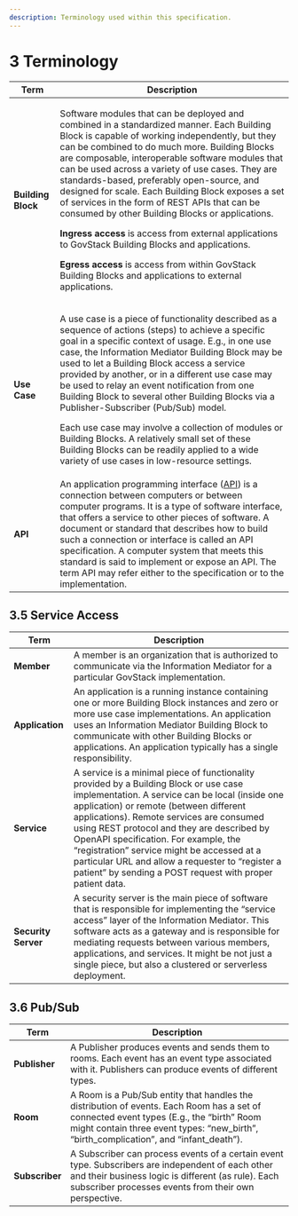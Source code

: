 ```yaml
---
description: Terminology used within this specification.
---
```


# 3 Terminology

| Term               | Description                                                                                                                                                                                                                                                                                                                                                                                                                                                                                                                                                                                                                                                                                                                                                                    |
| ------------------ | ------------------------------------------------------------------------------------------------------------------------------------------------------------------------------------------------------------------------------------------------------------------------------------------------------------------------------------------------------------------------------------------------------------------------------------------------------------------------------------------------------------------------------------------------------------------------------------------------------------------------------------------------------------------------------------------------------------------------------------------------------------------------------ |
| **Building Block** | <p>Software modules that can be deployed and combined in a standardized manner. Each Building Block is capable of working independently, but they can be combined to do much more. Building Blocks are composable, interoperable software modules that can be used across a variety of use cases. They are standards-based, preferably open-source, and designed for scale. Each Building Block exposes a set of services in the form of REST APIs that can be consumed by other Building Blocks or applications. </p><p><strong>Ingress access</strong> is access from external applications to GovStack Building Blocks and applications.</p><p><strong>Egress access</strong> is access from within GovStack Building Blocks and applications to external applications.</p> |
| **Use Case**       | <p>A use case is a piece of functionality described as a sequence of actions (steps) to achieve a specific goal in a specific context of usage. E.g., in one use case, the Information Mediator Building Block may be used to let a Building Block access a service provided by another, or in a different use case may be used to relay an event notification from one Building Block to several other Building Blocks via a Publisher-Subscriber (Pub/Sub) model.</p><p>Each use case may involve a collection of modules or Building Blocks. A relatively small set of these Building Blocks can be readily applied to a wide variety of use cases in low-resource settings.</p>                                                                                            |
| **API**            | An application programming interface ([API](https://en.wikipedia.org/wiki/API)) is a connection between computers or between computer programs. It is a type of software interface, that offers a service to other pieces of software. A document or standard that describes how to build such a connection or interface is called an API specification. A computer system that meets this standard is said to implement or expose an API. The term API may refer either to the specification or to the implementation.                                                                                                                                                                                                                                                        |



## 3.5 Service Access

| Term                | Description                                                                                                                                                                                                                                                                                                                                                                                                                                                                          |
| ------------------- | ------------------------------------------------------------------------------------------------------------------------------------------------------------------------------------------------------------------------------------------------------------------------------------------------------------------------------------------------------------------------------------------------------------------------------------------------------------------------------------ |
| **Member**          | A member is an organization that is authorized to communicate via the Information Mediator for a particular GovStack implementation.                                                                                                                                                                                                                                                                                                                                                 |
| **Application**     | An application is a running instance containing one or more Building Block instances and zero or more use case implementations. An application uses an Information Mediator Building Block to communicate with other Building Blocks or applications. An application typically has a single responsibility.                                                                                                                                                                          |
| **Service**         | A service is a minimal piece of functionality provided by a Building Block or use case implementation. A service can be local (inside one application) or remote (between different applications). Remote services are consumed using REST protocol and they are described by OpenAPI specification. For example, the “registration” service might be accessed at a particular URL and allow a requester to “register a patient” by sending a POST request with proper patient data. |
| **Security Server** | A security server is the main piece of software that is responsible for implementing the “service access” layer of the Information Mediator. This software acts as a gateway and is responsible for mediating requests between various members, applications, and services. It might be not just a single piece, but also a clustered or serverless deployment.                                                                                                                      |

## 3.6 Pub/Sub

| Term           | Description                                                                                                                                                                                                                          |
| -------------- | ------------------------------------------------------------------------------------------------------------------------------------------------------------------------------------------------------------------------------------ |
| **Publisher**  | A Publisher produces events and sends them to rooms. Each event has an event type associated with it. Publishers can produce events of different types.                                                                              |
| **Room**       | A Room is a Pub/Sub entity that handles the distribution of events. Each Room has a set of connected event types (E.g., the “birth” Room might contain three event types: “new\_birth”, “birth\_complication”, and “infant\_death”). |
| **Subscriber** | A Subscriber can process events of a certain event type. Subscribers are independent of each other and their business logic is different (as rule). Each subscriber processes events from their own perspective.                     |

